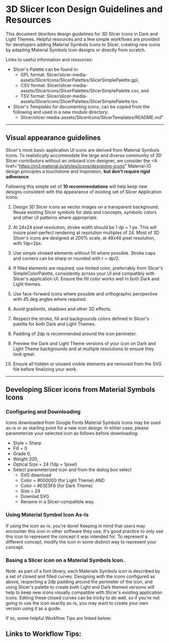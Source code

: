 
# 3D Slicer Icon Design Guidelines and Resources

This document desribes design guidelines for 3D Slicer Icons in Dark and Light Themes. Helpful resources and a few simple workflows are provided for developers adding Material Symbols Icons to Slicer, creating new icons by adapting Material Symbols Icon designs or directly from scratch.

Links to useful information and resources:
* Slicer's Palette can be found in:
  * GPL format: Slicer/slicer-media-assets/SlicerIcons/SlicerPalettes/SlicerSimplePalette.gpl,
  * CSV format: Slicer/slicer-media-assets/SlicerIcons/SlicerPalettes/SlicerSimplePalette.csv, and
  * TSV format: Slicer/slicer-media-assets/SlicerIcons/SlicerPalettes/SlicerSimplePalette.tsv.
* Slicer's Templates for documenting icons, can be copied from the following and used in a new module directory:
  * Slicer/slicer-media-assets/SlicerIcons/SlicerTemplates/README.md"
    
---
## Visual appearance guidelines

Slicer's most basic application UI icons are derived from Material Symbols Icons. To realistically accommodate the large and diverse community of 3D Slicer contributors without an onboard icon designer, we consider the <A href="https://m3.material.io/styles/icons/designing-icons" Material-IO design principles</A> a touchstone and inspiration, **but don't require rigid adherance**.  

Following this simple set of **10 recommendations** will help keep new designs consistent with the appearance of existing set of Slicer Application Icons:

1. Design 3D Slicer icons as vector images on a transparent background. Reuse existing Slicer symbols for data and concepts, symbolic colors and other UI patterns where appropriate.
   
2. At 24x24 pixel resolution, stroke width should be 1 dp = 1 px. This will insure pixel-perfect rendering at resolution multiples of 24. Most of 3D Slicer's icons are designed at 200% scale, at 48x48 pixel resolution, with 1dp=2px.

3. Use simple stroked elements without fill where possible. Stroke caps and corners can be sharp or rounded with r = dp/2.

4. If filled elements are required, use limited color, preferrably from Slicer's SimpleColorPalette, consistently across your UI and compatibly with Slicer's application UI. Ensure the fill color works well in both Dark and Light themes.

5. Use face-forward icons where possible and orthographic perspective with 45 deg angles where required.

6. Avoid gradients, shadows and other 3D effects.
   
7. Respect the stroke, fill and backgrounds colors defined in Slicer's palette for both Dark and Light Themes. 
   
8. Padding of 2dp is recommended around the icon perimeter. 
   
9. Preview the Dark and Light Theme versions of your icon on Dark and Light Theme backgrounds and at multiple resolutions to ensure they look great.

10. Ensure all hidden or unused visible elements are removed from the SVG file before finalizing your work.


---
## Developing Slicer icons from Material Symbols Icons

### Configuring and Downloading
Icons downloaded from Google Fonts Material Symbols Icons may be used as-is or as starting point for a new icon design. In either case, please parameterize your selected icon as follows before downloading:

* Style = Sharp
* Fill = 0
* Grade 0,
* Weight 200,
* Optical Size = 24 (1dp = 1pixel)
* Select parameterized icon and from the dialog box select
  * SVG download
  * Color = #000000 (for Light Theme) AND
  * Color = #E5E5F6 (for Dark Theme)
  * Size = 24 
  * Downlad SVG
  * Rename in a Slicer-compatible way.
 
### Using Material Symbol Icon As-Is 
If using the icon as-is, you're done! Keeping in mind that users may encounter this icon in other software they use, it's good practice to only use this icon to represent the concept it was intended for. To represent a different concept, modify the icon in some distinct way to represent your concept.

### Basing a Slicer icon on a Material Symbols Icon.

Note: as part of a font library, each Materials Symbols icon is described by a set of closed and filled curves. Designing with the icons configured as above, respecting a 2dp padding around the perimeter of the icon, and using Slicer's palette to create both Light and Dark themed versions will help to keep new icons visually compatible with Slicer's existing application icons. Editing these closed curves can be tricky to do well, so if you're not going to use the icon exactly as-is, you may want to create your own version using it as a guide. 

If so, some helpful Workflow Tips are linked below:

## Links to Workflow Tips:

